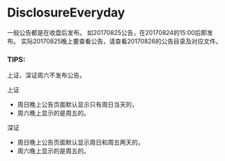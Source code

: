 # DisclosureEveryday

一般公告都是在收盘后发布。
如20170825公告，在20170824的15:00后即发布。
实际20170825晚上要查看公告，请查看20170826的公告目录及对应文件。


### TIPS:

上证、深证周六不发布公告。

上证
* 周日晚上公告页面默认显示只有周日当天的，
* 周六晚上显示的是周五的。


深证
* 周日晚上公告页面默认显示周日和周五两天的，
* 周六晚上显示的是周五的。
